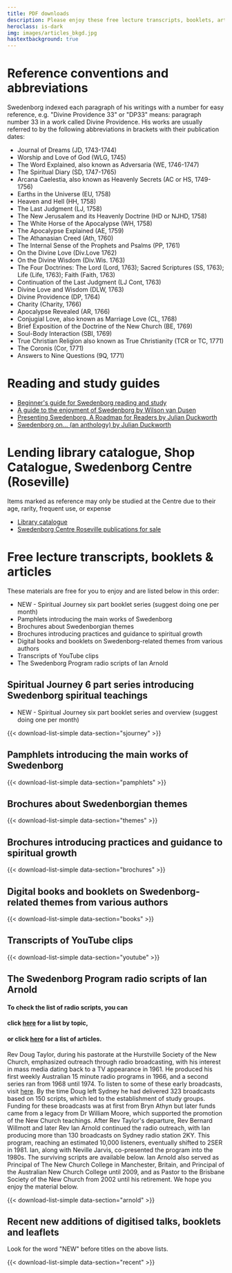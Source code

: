 ```yaml
---
title: PDF downloads
description: Please enjoy these free lecture transcripts, booklets, articles
heroclass: is-dark
img: images/articles_bkgd.jpg
hastextbackground: true
---
```


# Reference conventions and abbreviations

Swedenborg indexed each paragraph of his writings with a number for easy reference, e.g. "Divine Providence 33" or "DP33" means: paragraph number 33 in a work called Divine Providence. His works are usually referred to by the following abbreviations in brackets with their publication dates:

- Journal of Dreams (JD, 1743-1744)
- Worship and Love of God (WLG, 1745)
- The Word Explained, also known as Adversaria (WE, 1746-1747)
- The Spiritual Diary (SD, 1747-1765)
- Arcana Caelestia, also known as Heavenly Secrets (AC or HS, 1749-1756)
- Earths in the Universe (EU, 1758)
- Heaven and Hell (HH, 1758)
- The Last Judgment (LJ, 1758)
- The New Jerusalem and its Heavenly Doctrine (HD or NJHD, 1758)
- The White Horse of the Apocalypse (WH, 1758)
- The Apocalypse Explained (AE, 1759)
- The Athanasian Creed (Ath, 1760)
- The Internal Sense of the Prophets and Psalms (PP, 1761)
- On the Divine Love (Div.Love 1762)
- On the Divine Wisdom (Div.Wis. 1763)
- The Four Doctrines: The Lord (Lord, 1763); Sacred Scriptures (SS, 1763); Life (Life, 1763); Faith (Faith, 1763)
- Continuation of the Last Judgment (LJ Cont, 1763)
- Divine Love and Wisdom (DLW, 1763)
- Divine Providence (DP, 1764)
- Charity (Charity, 1766)
- Apocalypse Revealed (AR, 1766)
- Conjugial Love, also known as Marriage Love (CL, 1768)
- Brief Exposition of the Doctrine of the New Church (BE, 1769)
- Soul-Body Interaction (SBI, 1769)
- True Christian Religion also known as True Christianity (TCR or TC, 1771)
- The Coronis (Cor, 1771)
- Answers to Nine Questions (9Q, 1771)

# Reading and study guides

- [Beginner's guide for Swedenborg reading and study](https://static.swedenborg.com.au/pdf/books/readingandstudyguide.pdf)
- [A guide to the enjoyment of Swedenborg by Wilson van Dusen](https://static.swedenborg.com.au/pdf/books/guidetoenjoyingswedenborg.pdf)
- [Presenting Swedenborg, A Roadmap for Readers by Julian Duckworth](https://static.swedenborg.com.au/pdf/books/presentingswedenborg.pdf)
- [Swedenborg on... (an anthology) by Julian Duckworth](https://static.swedenborg.com.au/pdf/books/swedenborganthology.pdf)

# Lending library catalogue, Shop Catalogue, Swedenborg Centre (Roseville)

Items marked as reference may only be studied at the Centre due to their age, rarity, frequent use, or expense
- [Library catalogue](https://static.swedenborg.com.au/pdf/books/swedenborgcentrelibrarycatalogue.pdf)
- [Swedenborg Centre Roseville publications for sale](https://static.swedenborg.com.au/pdf/books/ShopInventoryItems20250619.pdf)

# Free lecture transcripts, booklets & articles

These materials are free for you to enjoy and are listed below in this order:
- NEW - Spiritual Journey six part booklet series (suggest doing one per month)
- Pamphlets introducing the main works of Swedenborg
- Brochures about Swedenborgian themes
- Brochures introducing practices and guidance to spiritual growth
- Digital books and booklets on Swedenborg-related themes from various authors
- Transcripts of YouTube clips
- The Swedenborg Program radio scripts of Ian Arnold

## Spiritual Journey 6 part series introducing Swedenborg spiritual teachings
- NEW - Spiritual Journey six part booklet series and overview (suggest doing one per month)

{{< download-list-simple data-section="sjourney" >}}

## Pamphlets introducing the main works of Swedenborg

{{< download-list-simple data-section="pamphlets" >}}

## Brochures about Swedenborgian themes

{{< download-list-simple data-section="themes" >}}

## Brochures introducing practices and guidance to spiritual growth

{{< download-list-simple data-section="brochures" >}}

## Digital books and booklets on Swedenborg-related themes from various authors

{{< download-list-simple data-section="books" >}}

## Transcripts of YouTube clips

{{< download-list-simple data-section="youtube" >}}

## The Swedenborg Program radio scripts of Ian Arnold

#### To check the list of radio scripts, you can
#### click [here](https://static.swedenborg.com.au/pdf/transcripts/000TopicIndex.pdf) for a list by topic,
#### or click [here](https://static.swedenborg.com.au/pdf/transcripts/000Index.pdf) for a list of articles.

Rev Doug Taylor, during his pastorate at the Hurstville Society of the New Church, emphasized outreach through radio broadcasting, with his interest in mass media dating back to a TV appearance in 1961. He produced his first weekly Australian 15 minute radio programs in 1966, and a second series ran from 1968 until 1974. To listen to some of these early broadcasts, visit [here](https://tinyurl.com/2wbptecx). By the time Doug left Sydney he had delivered 323 broadcasts based on 150 scripts, which led to the establishment of study groups. Funding for these broadcasts was at first from Bryn Athyn but later funds came from a legacy from Dr William Moore, which supported the promotion of the New Church teachings. After Rev Taylor's departure, Rev Bernard Willmott and later Rev Ian Arnold continued the radio outreach, with Ian producing more than 130 broadcasts on Sydney radio station 2KY. This program, reaching an estimated 10,000 listeners, eventually shifted to 2SER in 1981. Ian, along with Neville Jarvis, co-presented the program into the 1980s. The surviving scripts are available below. Ian Arnold also served as Principal of The New Church College in Manchester, Britain, and Principal of the Australian New Church College until 2009, and as Pastor to the Brisbane Society of the New Church from 2002 until his retirement. We hope you enjoy the material below.

{{< download-list-simple data-section="arnold" >}}

## Recent new additions of digitised talks, booklets and leaflets

Look for the word "NEW" before titles on the above lists.

{{< download-list-simple data-section="recent" >}}

